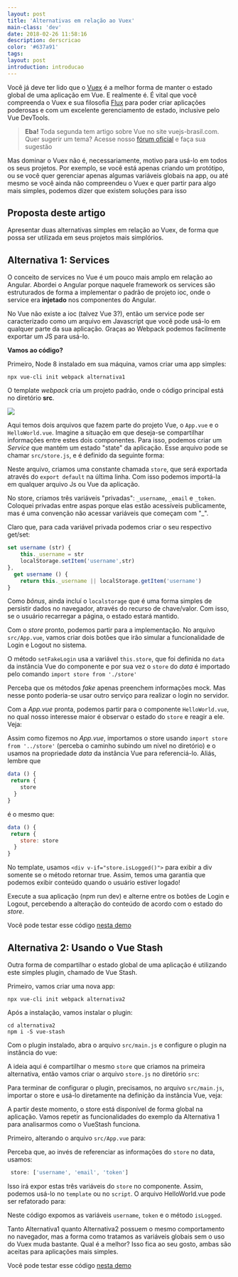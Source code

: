 ```yaml
---
layout: post
title: 'Alternativas em relação ao Vuex'
main-class: 'dev'
date: 2018-02-26 11:58:16 
description: derscricao
color: '#637a91'
tags: 
layout: post
introduction: introducao
---
```


Você já deve ter lido que o [Vuex](https://vuex.vuejs.org/en/) é a melhor forma de manter o estado global de uma aplicação em Vue. E realmente é. É vital que você compreenda o Vuex e sua filosofia [Flux](https://facebook.github.io/flux/docs/overview.html) para poder criar aplicações poderosas e com um excelente gerenciamento de estado, inclusive pelo Vue DevTools.


> **Eba!** Toda segunda tem artigo sobre Vue no site vuejs-brasil.com. Quer sugerir um tema? Acesse nosso [fórum oficial](https://github.com/vuejs-br/forum/issues/7) e faça sua sugestão

Mas dominar o Vuex não é, necessariamente, motivo para usá-lo em todos os seus projetos. Por exemplo, se você está apenas criando um protótipo, ou se você quer gerenciar apenas algumas variáveis globais na app, ou até mesmo se você ainda não compreendeu o Vuex e quer partir para algo mais simples, podemos dizer que existem soluções para isso

## Proposta deste artigo

Apresentar duas alternativas simples em relação ao Vuex, de forma que possa ser utilizada em seus projetos mais simplórios.

## Alternativa 1: Services

O conceito de services no Vue é um pouco mais amplo em relação ao Angular. Abordei o Angular porque naquele framework os services são estruturados de forma a implementar o padrão de projeto ioc, onde o service era **injetado** nos componentes do Angular. 

No Vue não existe a ioc (talvez Vue 3?), então um service pode ser caracterizado como um arquivo em Javascript que você pode usá-lo em qualquer parte da sua aplicação. Graças ao Webpack podemos facilmente exportar um JS para usá-lo. 

**Vamos ao código?**

Primeiro, Node 8 instalado em sua máquina, vamos criar uma app simples:

```
npx vue-cli init webpack alternativa1
```

O template *webpack* cria um projeto padrão, onde o código principal está no diretório **src**.

![](https://i.imgur.com/OTTmYqU.png)

Aqui temos dois arquivos que fazem parte do projeto Vue, o `App.vue` e o `HelloWorld.vue`. Imagine a situação em que deseja-se compartilhar informações entre estes dois componentes. Para isso, podemos criar um *Service* que mantém um estado "state" da aplicação. Esse arquivo pode se chamar `src/store.js`, e é definido da seguinte forma:

<script src="https://gist.github.com/danielschmitz/f5f660d4e3312ec27ac595c6c24b856a.js"></script>

Neste arquivo, criamos uma constante chamada `store`, que será exportada através do `export default` na última linha. Com isso podemos importá-la em qualquer arquivo Js ou Vue da aplicação.

No store, criamos três variáveis "privadas": `_username`, `_email` e `_token`. Coloquei privadas entre aspas porque elas estão acessíveis publicamente, mas é uma convenção não acessar variáveis que começam com "_". 

Claro que, para cada variável privada podemos criar o seu respectivo get/set:

```js
set username (str) {
    this._username = str
    localStorage.setItem('username',str)
},
  get username () {
    return this._username || localStorage.getItem('username')
}
```

Como *bônus*, ainda incluí o `localstorage` que é uma forma simples de persistir dados no navegador, através do recurso de chave/valor. Com isso, se o usuário recarregar a página, o estado estará mantido.

Com o *store* pronto, podemos partir para a implementação. No arquivo `src/App.vue`, vamos criar dois botões que irão simular a funcionalidade de Login e Logout no sistema. 

<script src="https://gist.github.com/danielschmitz/0dcbfa4eb6bbcc4bd1c9399460afcbef.js"></script>

O método `setFakeLogin` usa a variável `this.store`, que foi definida no `data` da instância Vue do componente e por sua vez o `store` do *data* é importado pelo comando `import store from './store'`

Perceba que os métodos *fake* apenas preenchem informações mock. Mas nesse ponto poderia-se usar outro serviço para realizar o login no servidor.

Com a *App.vue* pronta, podemos partir para o componente `HelloWorld.vue`, no qual nosso interesse maior é observar o estado do `store` e reagir a ele. Veja:

<script src="https://gist.github.com/danielschmitz/2ac39c96c6863e87f5a435d45a3e08e7.js"></script>

Assim como fizemos no *App.vue*, importamos o store usando `import store from '../store'`  (perceba o caminho subindo um nível no diretório) e o usamos na propriedade *data* da instância Vue para referenciá-lo. Aliás, lembre que

```js
data () {
 return {
    store
  }
}
```

é o mesmo que:

```js
data () {
 return {
    store: store
  }
}
```

No template, usamos `<div v-if="store.isLogged()">` para exibir a div somente se o método retornar true. Assim, temos uma garantia que podemos exibir conteúdo quando o usuário estiver logado! 

Execute a sua aplicação (npm run dev) e alterne entre os botões de Login e Logout, percebendo a alteração do conteúdo de acordo com o estado do *store*.

Você pode testar esse código [nesta demo](https://danielschmitz.com.br/vue-sem-vuex/alternativa1/index.html#/)


## Alternativa 2: Usando o Vue Stash

Outra forma de compartilhar o estado global de uma aplicação é utilizando este simples plugin, chamado de Vue Stash.

Primeiro, vamos criar uma nova app:

```
npx vue-cli init webpack alternativa2
```
 
Após a instalação, vamos instalar o plugin:

```
cd alternativa2
npm i -S vue-stash
```

Com o plugin instalado, abra o arquivo `src/main.js` e configure o plugin na instância do vue:

<script src="https://gist.github.com/danielschmitz/905b041e6ef53c96377ce30d113ec695.js"></script>

A ideia aqui é compartilhar o mesmo `store` que criamos na primeira alternativa, então vamos criar o arquivo `store.js` no diretório `src`:

<script src="https://gist.github.com/danielschmitz/f5f660d4e3312ec27ac595c6c24b856a.js"></script>

Para terminar de configurar o plugin, precisamos, no arquivo `src/main.js`, importar o store e usá-lo diretamente na definição da instância Vue, veja:

<script src="https://gist.github.com/danielschmitz/f68a37c8c6ecb8ccea987d909730fe6.js"></script>

A partir deste momento, o store está disponível de forma global na aplicação. Vamos repetir as funcionalidades do exemplo da Alternativa 1 para analisarmos como o VueStash funciona.

Primeiro, alterando o arquivo `src/App.vue` para:

<script src="https://gist.github.com/danielschmitz/00ddbd0f950198f3ae328e1c6fc4d964.js"></script>

Perceba que, ao invés de referenciar as informações do `store` no data, usamos:

```js
 store: ['username', 'email', 'token']
```

Isso irá expor estas três variáveis do `store` no componente. Assim, podemos usá-lo no `template` ou no `script`. O arquivo HelloWorld.vue pode ser refatorado para:

<script src="https://gist.github.com/danielschmitz/f0b3aa1f8599f69e49ae7f361bcd8e4d.js"></script>

Neste código expomos as variáveis `username`, `token` e o método `isLogged`. 

Tanto Alternativa1 quanto Alternativa2 possuem o mesmo comportamento no navegador, mas a forma como tratamos as variáveis globais sem o uso do Vuex muda bastante. Qual é a melhor? Isso fica ao seu gosto, ambas são aceitas para aplicações mais simples.

Você pode testar esse código [nesta demo](https://danielschmitz.com.br/vue-sem-vuex/alternativa2/index.html#/)





 






